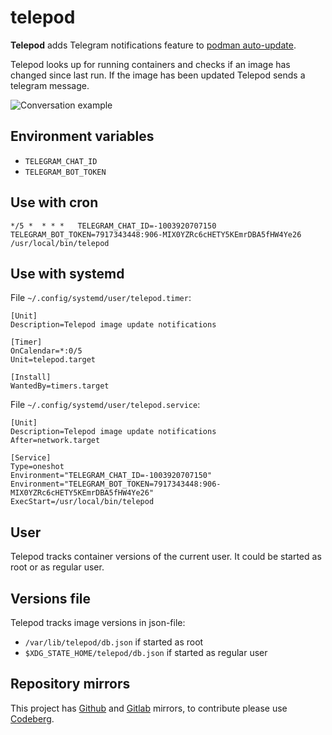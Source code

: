 # telepod

**Telepod** adds Telegram notifications feature to
[podman auto-update](https://docs.podman.io/en/latest/markdown/podman-auto-update.1.html).

Telepod looks up for running containers and checks if an image has changed since last run.
If the image has been updated Telepod sends a telegram message.

![Conversation example](https://cordalace.pages.dev/telepod-conversation-small.png "Conversation example")

## Environment variables

- `TELEGRAM_CHAT_ID`
- `TELEGRAM_BOT_TOKEN`

## Use with cron

```
*/5 *  * * *   TELEGRAM_CHAT_ID=-1003920707150 TELEGRAM_BOT_TOKEN=7917343448:906-MIX0YZRc6cHETY5KEmrDBA5fHW4Ye26 /usr/local/bin/telepod
```

## Use with systemd

File `~/.config/systemd/user/telepod.timer`:

```
[Unit]
Description=Telepod image update notifications

[Timer]
OnCalendar=*:0/5
Unit=telepod.target

[Install]
WantedBy=timers.target
```

File `~/.config/systemd/user/telepod.service`:

```
[Unit]
Description=Telepod image update notifications
After=network.target

[Service]
Type=oneshot
Environment="TELEGRAM_CHAT_ID=-1003920707150"
Environment="TELEGRAM_BOT_TOKEN=7917343448:906-MIX0YZRc6cHETY5KEmrDBA5fHW4Ye26"
ExecStart=/usr/local/bin/telepod
```

## User

Telepod tracks container versions of the current user. It could be
started as root or as regular user.

## Versions file

Telepod tracks image versions in json-file:

- `/var/lib/telepod/db.json` if started as root
- `$XDG_STATE_HOME/telepod/db.json` if started as regular user

## Repository mirrors

This project has [Github](https://github.com/cordalace/telepod) and
[Gitlab](https://gitlab.com/cordalace/telepod) mirrors, to contribute please use
[Codeberg](https://codeberg.org/cordalace/telepod).
